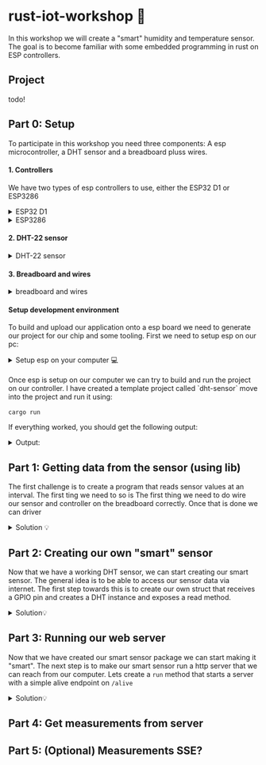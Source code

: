 # rust-iot-workshop 🦀
In this workshop we will create a "smart" humidity and temperature sensor. The goal is to become familiar with some embedded programming in rust on ESP controllers. 

## Project
todo!

## Part 0: Setup
To participate in this workshop you need three components: A esp microcontroller, a DHT sensor and a breadboard pluss wires. 

#### 1. Controllers
We have two types of esp controllers to use, either the ESP32 D1 or ESP3286
<details>
<summary>ESP32 D1</summary>
<img src="./assets/a1.png" alt="esp32 D1" width="200"/> <br>

[pinout](https://lastminuteengineers.com/wemos-d1-mini-pinout-reference/)
</details>

<details>
<summary>ESP3286</summary>
<img src="./assets/esp3286.jpg" alt="esp3286" width="200"/>
</details>

#### 2. DHT-22 sensor
<details>
<summary>DHT-22 sensor</summary>
<img src="./assets/dht22.jpg" alt="dht22 sensor" width="200"/> <br>
</details>

#### 3. Breadboard and wires
<details>
<summary>breadboard and wires</summary>
<img src="./assets/breadboard-jumper-wire.jpg" alt="dht22 sensor" width="200"/> <br>
</details>

#### Setup development environment
To build and upload our application onto a esp board we need to generate our project for our chip and some tooling. First we need to setup esp on our pc:
<details>
<summary> Setup esp on your computer 💻 </summary>
To be able to work with our esp controller we need to setup our development environment. Esp has a [official book](https://docs.esp-rs.org/book/introduction.html) which explains how to work with esp controllers with rust 

### Prerequisites
To run application with standard library(std) we need ldproxy.
```
cargo install ldproxy
```

### Setup tooling for RISC-V and Xtensa Targets
This setup is also described in the book [here](https://docs.esp-rs.org/book/installation/riscv-and-xtensa.html). So feel free to check it out for a more detail description of the tooling. Setting up the tooling is a three step process:
1. Install espup
```
cargo install espup
```
2. Install dependencies
```
espup install
```
3. Setup environment variables
ESP uses some specific environment variables when building the project, these values need to be exported via the export script downloaded by espup. To avoid having to run this command 
```
. $HOME/export-esp.sh
```
each time we need change project I recommend adding a alias to your rc file. By adding this line to our rc file
```
alias get_idf='. $HOME/esp/esp-idf/export.sh'
```
we can run `get_idf` befor building a different esp project. Remember to source the shell after updating your rc file.
</details>
<br>
Once esp is setup on our computer we can try to build and run the project on our controller. I have created a template project called `dht-sensor` move into the project and run it using: <br >

```
cargo run
```
If everything worked, you should get the following output:
<details>
<summary> Output:</summary>
<img src="./assets/output-setup.png" alt="output" width="400"/> <br>
</details>

## Part 1: Getting data from the sensor (using lib)
The first challenge is to create a program that reads sensor values at an interval. The first ting we need to so is 
The first thing we need to do wire our sensor and controller on the breadboard correctly. Once that is done we can driver  

<details>
<summary>Solution 💡</summary>

```rust
use std::{thread::sleep, time::Duration};

use embedded_dht_rs::dht22::Dht22;
use esp_idf_svc::hal::{delay::Delay, gpio::PinDriver, prelude::Peripherals};

fn main() {
    // It is necessary to call this function once. Otherwise some patches to the runtime
    // implemented by esp-idf-sys might not link properly. See https://github.com/esp-rs/esp-idf-template/issues/71
    esp_idf_svc::sys::link_patches();

    // Bind the log crate to the ESP Logging facilities
    esp_idf_svc::log::EspLogger::initialize_default();

    let peripherals = Peripherals::take().unwrap();

    let delay = Delay::new(1000);

    let pin = PinDriver::input_output_od(peripherals.pins.gpio4).unwrap();

    let mut sensor = Dht22::new(pin, delay);

    loop {
        match sensor.read() {
            Ok(reading) => {
                println!("{}°C, {}% RH", reading.temperature, reading.humidity)
            }
            Err(e) => eprintln!("Error: {:?}", e),
        }

        sleep(Duration::from_secs(1));
    }
}
```
</details>

## Part 2: Creating our own "smart" sensor
Now that we have a working DHT sensor, we can start creating our smart sensor. The general idea is to be able to access our sensor data via internet. The first step towards this is to create our own struct that receives a GPIO pin and creates a DHT instance and exposes a read method. 

<!-- todo: Create a new package in a --> 

<details> 
<summary> Solution💡</summary>

```rust
//smart_dht_sensor/sensor.rs
use embedded_dht_rs::{dht22::Dht22, SensorError, SensorReading};
use embedded_hal::{
    delay::DelayNs,
    digital::{InputPin, OutputPin},
};

pub struct SmartSensor<P: InputPin + OutputPin, D: DelayNs> {
    sensor: Dht22<P, D>,
}

impl<P: InputPin + OutputPin, D: DelayNs> SmartSensor<P, D> {
    pub fn new(pin: P, delay: D) -> Self {
        Self {
            sensor: Dht22::new(pin, delay),
        }
    }

    pub fn read(&mut self) -> Result<SensorReading<f32>, SensorError> {
        self.sensor.read()
    }
}
```
Then main has a simple update like so:

```rust
let mut sensor = SmartSensor::new(pin, delay);
```
</details>

## Part 3: Running our web server
Now that we have created our smart sensor package we can start making it "smart". The next step is to make our smart sensor run a http server that we can reach from our computer. Lets create a `run` method that starts a server with a simple alive endpoint on `/alive`

<details> 
<summary>Solution💡 </summary>
</details>

## Part 4: Get measurements from server

## Part 5: (Optional) Measurements SSE?
